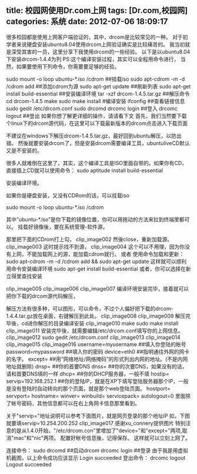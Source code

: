 title: 校园网使用Dr.com上网
tags: [Dr.com,校园网]
categories: 系统
date: 2012-07-06 18:09:17
---
很多校园都是使用上网客户端验证的，其中，drcom是比较常见的一种。 
对于初学者来说硬盘安装ubuntu8.04使用drcom上网验证确实是比较痛苦的。 
我当初就是深受其害的一员，这里分享下我使用drcom的一些经验。 
以下是以ubuntu8.04下安装drcom-1.4.4为列
PS:这个编译安装过程，其实可以全程用命令进行， 
当然，如果要使用下列命令，你需要要足够的经验。
 
sudo mount -o loop ubuntu-*.iso /cdrom ##挂载iso
sudo apt-cdrom -m -d /cdrom add ##添加cdrom为源
sudo apt-get update ##刷新列表
sudo apt-get install build-essential ##安装编译环境
tar -xzf drcom-1.4.5.tar.gz ##解压命令
cd drcom-1.4.5
make
sudo make install #编译安装
ifconfig ##查看链接信息
sudo gedit /etc/drcom.conf
sudo drcomd
drcomc login ##登入
drcomc logout ##登出
如果你想了解更详细的操作，请请看下文
首先，我们当然要下载个linux下的drcom源代码，在这里可以下载最新版本的drcom点击进入下载页面
 
不建议在windows下解压drcom-1.4.5.tar.gz，最好回到ubuntu解压，以防出错。
然後就要安装drcom了，但是安装drcom需要编译工具，ubuntuliveCD默认又是不安装的。

很多人就难倒在这里了，其实，这个编译工具是ISO里面自带的。如果你有CD，直接插上CD就可以使用命令：
sudo aptitude install build-essential
 
安装编译环境。

如果你是硬盘安装，又没有CDRom的话，可以挂载iso
 
sudo mount -o loop ubuntu-*.iso /cdrom
 
其中"ubuntu-*.iso”是你下载的镜像位置，你可以用拖动的方法来拉到终端里都可以。
挂载好镜像後，要在系统管理-软件源，

那里把下面的CDrom打上勾，
clip_image002
然後close，重新加载源。
clip_image003
这时提示找不到源，
clip_image004
这个可以不用理，因为你没有上网，不能加载网上的源，能加载cdrom就行。
或者 使用命令加载和更新：
sudo apt-cdrom -m -d /cdrom add && sudo apt-get update
这样就可以顺利用命令安装编译环境
sudo apt-get install build-essential
或者，你可以选择在新立得里查找安装

clip_image005
clip_image006
clip_image007
编译环境安装完毕，接着就可以把你下载的drcom源代码解压，

解压方法有很多种，可以图形，可以命令，不过个人偏好把下载的drcom-1.4.4.tar.gz放在桌面，右键解压到此处。
clip_image008
clip_image009
解压完毕後，cd进你解压的目录编译安装
clip_image010
make
sudo make install
clip_image011
安装完毕後，就需要编辑/etc/drcom.conf填写你的上网信息。
clip_image012
sudo gedit /etc/drcom.conf
clip_image013
clip_image014
clip_image015
clip_image016
username=myusername ##填入你登陆的帐号 
password=mypassword ##填入你的密码 
device=eth0 ##指明通往外网的网卡的名字。 
except= ##用“网络地址/网络掩码”的形式列出内网的地址。(不是内网地址就删除)
dnsp= ##你的首要DNS 
dnss= ##你的次要DNS，如果没有的话，请和首要DNS填的一样 
dhcp= ##你的DHCP服务器，一般不填
hostip= 
servip=192.168.252.1 ##你的登陆IP，就是在XP下填写登陆服务器那个IP，一般是没有登陆时自动转向的那个页面，就是那个web登陆页面。
hostport= 
servport=
hostname= 
winver= 
winbuild= 
servicepack= 
autologout=0
里面除了帐号密码，其他信息都可以在右上角网卡信息那里看到。

关于"servip="地址说明可以参考下面图片，就是网页登录的那个地址IP
如，下图就要填servip=10.254.200.252
clip_image017
感谢xu_connery提供图片
特别注意的是从1.4.0开始，"/etc/drcom.con"里增加了"device="和"except="两项,取消"mac"和"nic"两项。
配置好帐号信息後，记得保存。
这样就可以立刻上网了。

连接命令：
sudo drcomd ##启动drcom
drcomc login ##登录
由于我是用虚拟机截图，以上命令成功应该显示
Login succeeded
登出命令：
drcomc logout
Logout succeeded


